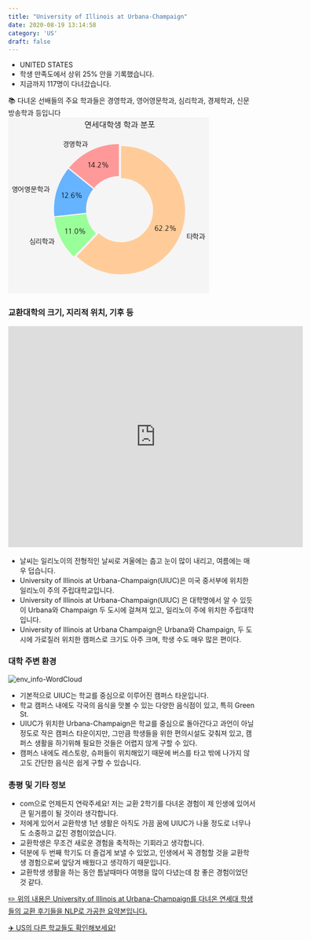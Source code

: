 ```yaml
---
title: "University of Illinois at Urbana-Champaign"
date: 2020-08-19 13:14:58
category: 'US'
draft: false
---
```



* UNITED STATES
* 학생 만족도에서 상위 25% 안을 기록했습니다.
* 지금까지 117명이 다녀갔습니다. 

📚 다녀온 선배들의 주요 학과들은 경영학과, 영어영문학과, 심리학과, 경제학과, 신문방송학과 등입니다
![department-info](../plots/US000207.png)
### 교환대학의 크기, 지리적 위치, 기후 등
<iframe
width="600"
height="450"
frameborder="0" style="border:0"
src="https://www.google.com/maps/embed/v1/place?key=AIzaSyC9e1AME-pVmWC4hBpFdu5S4dKzyepa3HQ&q=University+of+Illinois+at+Urbana-Champaign&center=40.1019523,-88.2271615&zoom=14" allowfullscreen>
</iframe>

* 날씨는 일리노이의 전형적인 날씨로 겨울에는 춥고 눈이 많이 내리고, 여름에는 매우 덥습니다.
* University of Illinois at Urbana-Champaign(UIUC)은 미국 중서부에 위치한 일리노이 주의 주립대학교입니다.
* University of Illinois at Urbana-Champaign(UIUC) 은 대학명에서 알 수 있듯이 Urbana와 Champaign 두 도시에 걸쳐져 있고, 일리노이 주에 위치한 주립대학입니다.
* University of Illinois at Urbana Champaign은 Urbana와 Champaign, 두 도시에 가로질러 위치한 캠퍼스로 크기도 아주 크며, 학생 수도 매우 많은 편이다.


### 대학 주변 환경

![env_info-WordCloud](../univ_wordclouds_okt/env_info/US000207_env_info_okt.png)

* 기본적으로 UIUC는 학교를 중심으로 이루어진 캠퍼스 타운입니다.
* 학교 캠퍼스 내에도 각국의 음식을 맛볼 수 있는 다양한 음식점이 있고, 특히 Green St.
* UIUC가 위치한 Urbana-Champaign은 학교를 중심으로 돌아간다고 과언이 아닐 정도로 작은 캠퍼스 타운이지만, 그만큼 학생들을 위한 편의시설도 갖춰져 있고, 캠퍼스 생활을 하기위해 필요한 것들은 어렵지 않게 구할 수 있다.
* 캠퍼스 내에도 레스토랑, 슈퍼들이 위치해있기 때문에 버스를 타고 밖에 나가지 않고도 간단한 음식은 쉽게 구할 수 있습니다.


### 총평 및 기타 정보 
* com으로 언제든지 연락주세요! 저는 교환 2학기를 다녀온 경험이 제 인생에 있어서 큰 밑거름이 될 것이라 생각합니다.
* 저에게 있어서 교환학생 1년 생활은 아직도 가끔 꿈에 UIUC가 나올 정도로 너무나도 소중하고 값진 경험이었습니다.
* 교환학생은 무조건 새로운 경험을 축적하는 기회라고 생각합니다.
* 덕분에 두 번째 학기도 더 즐겁게 보낼 수 있었고, 인생에서 꼭 경험할 것을 교환학생 경험으로써 앞당겨 배웠다고 생각하기 때문입니다.
* 교환학생 생활을 하는 동안 틈날때마다 여행을 많이 다녔는데 참 좋은 경험이었던 것 같다.


[✏️ 위의 내용은 University of Illinois at Urbana-Champaign를 다녀온 연세대 학생들의 교환 후기들을 NLP로 가공한 요약본입니다.](http://oia.yonsei.ac.kr/partner/expReport.asp?ucode=US000207&bgbn=A)

[✈️ US의 다른 학교들도 확인해보세요!](https://yonsei-exchange.netlify.app/?category=US)
